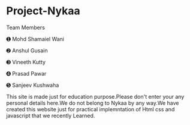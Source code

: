 # Project-Nykaa
Team Members

➊ Mohd Shamaiel Wani

➋ Anshul Gusain

➌ Vineeth Kutty

➍ Prasad Pawar

➎ Sanjeev Kushwaha

This site is made just for education purpose.Please don't enter your any personal details here.We do not belong to Nykaa by any way.We have created this website just for practical implemntation of Html css and javascript that we recently Learned.


